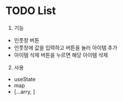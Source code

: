 # TODO List

1. 기능
 - 인풋창 버튼
 - 인풋창에 값을 입력하고 버튼을 눌러 아이템 추가
 - 아이템 삭제 버튼을 누르면 해당 아이템 삭제
 
 2. 사용
 - useState
 - map
 - [...arry, ]
 